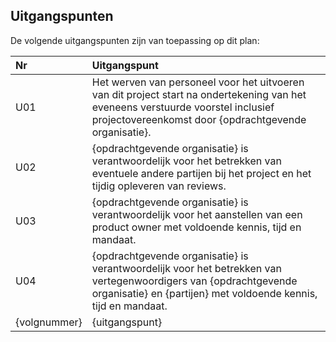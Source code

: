 ## Uitgangspunten

De volgende uitgangspunten zijn van toepassing op dit plan:

| Nr           | Uitgangspunt                                                                                                                      |
|:-------------|:----------------------------------------------------------------------------------------------------------------------------------|
| U01          | Het werven van personeel voor het uitvoeren van dit project start na ondertekening van het eveneens verstuurde voorstel inclusief projectovereenkomst door {opdrachtgevende organisatie}. |
| U02          | {opdrachtgevende organisatie} is verantwoordelijk voor het betrekken van eventuele andere partijen bij het project en het tijdig opleveren van reviews. |
| U03          | {opdrachtgevende organisatie} is verantwoordelijk voor het aanstellen van een product owner met voldoende kennis, tijd en mandaat. |
| U04          | {opdrachtgevende organisatie} is verantwoordelijk voor het betrekken van vertegenwoordigers van {opdrachtgevende organisatie} en {partijen} met voldoende kennis, tijd en mandaat. |
| {volgnummer} | {uitgangspunt}                                                                                                                    |
